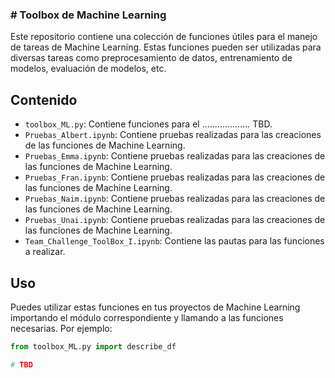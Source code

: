 ### # Toolbox de Machine Learning

Este repositorio contiene una colección de funciones útiles para el manejo de tareas de Machine Learning. Estas funciones pueden ser utilizadas para diversas tareas como preprocesamiento de datos, entrenamiento de modelos, evaluación de modelos, etc.

## Contenido

- `toolbox_ML.py`: Contiene funciones para el ................... TBD.
- `Pruebas_Albert.ipynb`: Contiene pruebas realizadas para las creaciones de las funciones de Machine Learning.
- `Pruebas_Emma.ipynb`: Contiene pruebas realizadas para las creaciones de las funciones de Machine Learning.
- `Pruebas_Fran.ipynb`: Contiene pruebas realizadas para las creaciones de las funciones de Machine Learning.
- `Pruebas_Naim.ipynb`: Contiene pruebas realizadas para las creaciones de las funciones de Machine Learning.
- `Pruebas_Unai.ipynb`: Contiene pruebas realizadas para las creaciones de las funciones de Machine Learning.
- `Team_Challenge_ToolBox_I.ipynb`: Contiene las pautas para las funciones a realizar.

## Uso

Puedes utilizar estas funciones en tus proyectos de Machine Learning importando el módulo correspondiente y llamando a las funciones necesarias. Por ejemplo:

```python
from toolbox_ML.py import describe_df

# TBD
